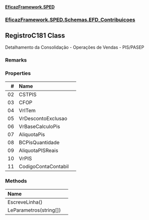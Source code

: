 #### [EficazFramework.SPED](EficazFrameworkSPED.md 'EficazFramework SPED')
### [EficazFramework.SPED.Schemas.EFD_Contribuicoes](EficazFramework.SPED.Schemas.EFD_Contribuicoes.md 'EficazFramework.SPED.Schemas.EFD_Contribuicoes')

## RegistroC181 Class

Detalhamento da Consolidação - Operações de Vendas - PIS/PASEP

### Remarks
### Properties

| # | Name | |
| ---: | :--- | :--- |
| 02 | CSTPIS |  |
| 03 | CFOP |  |
| 04 | VrITem |  |
| 05 | VrDescontoExclusao |  |
| 06 | VrBaseCalculoPis |  |
| 07 | AliquotaPis |  |
| 08 | BCPisQuantidade |  |
| 09 | AliquotaPISReais |  |
| 10 | VrPIS |  |
| 11 | CodigoContaContabil |  |
### Methods

| Name | |
| :--- | :--- |
| EscreveLinha() |  |
| LeParametros(string[]) |  |
